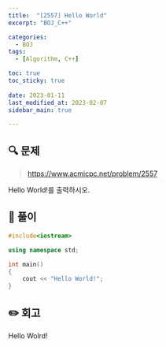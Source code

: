 ```yaml
---
title:  "[2557] Hello World"
excerpt: "BOJ_C++"

categories:
  - BOJ
tags:
  - [Algorithm, C++]

toc: true
toc_sticky: true
 
date: 2023-01-11
last_modified_at: 2023-02-07
sidebar_main: true

---
```

<!--
문제 🔍
풀이 🎯 ⭕ ❌
주의할 점 🚨
짚고갈 점 ✏️
기타 🔥🌝🪐🔔
-->
## 🔍 문제
> <https://www.acmicpc.net/problem/2557>
<div class="notice" markdown="1">
Hello World!를 출력하시오.
</div>

## 🎯 풀이
```cpp
#include<iostream>

using namespace std;

int main()
{
    cout << "Hello World!";
}
```

## ✏️ 회고
Hello Wolrd!